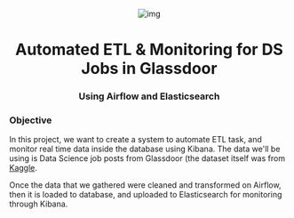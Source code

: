 <center>

![img](https://cdn-images-1.medium.com/fit/t/1600/480/1*mf619XEdHd1O2MlyhEKcig.gif)

# Automated ETL & Monitoring for DS Jobs in Glassdoor
### Using Airflow and Elasticsearch

</center>

### Objective

In this project, we want to create a system to automate ETL task, and monitor real time data inside the database using Kibana. The data we'll be using is Data Science job posts from Glassdoor (the dataset itself was from [Kaggle](https://www.kaggle.com/datasets/rashikrahmanpritom/data-science-job-posting-on-glassdoor/data?select=Uncleaned_DS_jobs.csv).

Once the data that we gathered were cleaned and transformed on Airflow, then it is loaded to database, and uploaded to Elasticsearch for monitoring through Kibana.